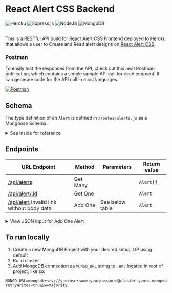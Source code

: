 # React Alert CSS Backend

<div>
   <img alt="Heroku" src="https://img.shields.io/badge/heroku-%23430098.svg?style=for-the-badge&logo=heroku&logoColor=white"/>
   <img alt="Express.js" src="https://img.shields.io/badge/express.js-%23404d59.svg?style=for-the-badge&logo=express&logoColor=%2361DAFB"/>
  <img alt="NodeJS" src="https://img.shields.io/badge/node.js-%2343853D.svg?style=for-the-badge&logo=node-dot-js&logoColor=white"/>
  <img alt="MongoDB" src ="https://img.shields.io/badge/MongoDB-%234ea94b.svg?style=for-the-badge&logo=mongodb&logoColor=white"/>
</div>
&nbsp;

This is a RESTful API build for [React Alert CSS Frontend](https://github.com/theFl00f/react-alert-css) deployed to Heroku that allows a user to Create and Read alert designs on [React Alert CSS](https://react-alert-css.netlify.app).

### Postman

To easily test the responses from the API, check out this neat Postman publication, which contains a simple sample API call for each endpoint. It can generate code for the API call in most languages.

<a href="https://documenter.getpostman.com/view/14555787/TzXzEHiH">
   <img alt="Postman" src="https://img.shields.io/badge/Postman-FF6C37?style=for-the-badge&logo=postman&logoColor=red" />
</a>

## Schema
The type definition of an `Alert` is defined in `/routes/alerts.js` as a Mongoose Schema.

<details>
   <summary>See inside for reference</summary>   
      
```node
const alert: Alert = {
    user: String,
    alertName: String,
    textValues: {
      message: String,
      button: String,
    },
    css: {
      alertBorderColor: String,
      alertBackgroundColor: String,
      buttonBorderColor: String,
      buttonBackgroundColor: String,
      textColor: String,
      buttonTextColor: String,
    },
    dimensions: {
      alertWidth: Number,
      alertHeight: Number,
      alertBorderRadius: Number,
      alertBorderWidth: Number,
      alertXPadding: Number,
      alertYPadding: Number,
      buttonXPadding: Number,
      buttonYPadding: Number,
      buttonBorderRadius: Number,
      buttonBorderWidth: Number,
    },
  },
  { timestamps: { createdAt: "created_at" } }
}
```
      
</details>

## Endpoints

| URL Endpoint | Method | Parameters | Return value 
|---|---|---|---|
|[/api/alerts](https://react-alert-css-backend.herokuapp.com/api/alerts)|Get Many| | `Alert[]` |
|[/api/alert/:id](http://react-alert-css-backend.herokuapp.com/api/alert/60a5c40242ede7a712edacc6)|Get One| | `Alert` |
|[/api/alert](https://react-alert-css-backend.herokuapp.com/api/alert) Invalid link without body data|Add One| See below table | `Alert` |

<details>
   <summary>View JSON input for Add One Alert</summary>
   
   ```json
   {
      "textValues": {
         "message": "",
         "button": "Close"
      },
      "css": {
         "alertBorderColor": "#181069",
         "alertBackgroundColor": "#3c1069",
         "buttonBorderColor": "#4d1069",
         "buttonBackgroundColor": "#5f1069",
         "textColor": "#ffffff",
         "buttonTextColor": "#ffffff"
      },
      "dimensions": {
         "alertWidth": 24,
         "alertHeight": 14,
         "alertBorderRadius": 0,
         "alertBorderWidth": 0.5,
         "alertXPadding": 1,
         "alertYPadding": 1,
         "buttonXPadding": 4,
         "buttonYPadding": 0,
         "buttonBorderRadius": 10,
         "buttonBorderWidth": 0.5
      },
      "user": "Anonymous",
      "alertName": "Untitled"
   }
```

</details>

## To run locally

1. Create a new MongoDB Project with your desired setup, OP using default
2. Build cluster
3. Add MongoDB connection as `MONGO_URL` string to `.env` located in root of project, like so:
```env
MONGO_URL=mongodb+srv://yourusername:yourpassword@cluster.yours.mongodb.net/myFirstDatabase?retryWrites=true&w=majority
```
